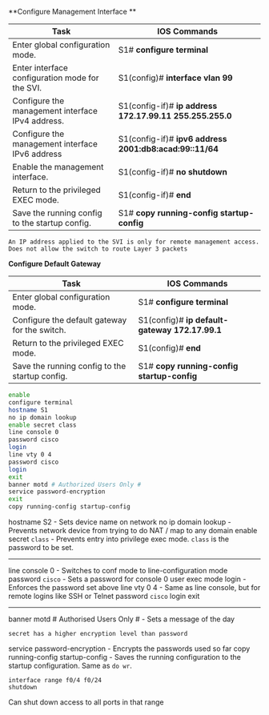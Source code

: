 **Configure Management Interface **

|**Task**|**IOS Commands**|
|---|---|
|Enter global configuration mode.|S1# **configure terminal**|
|Enter interface configuration mode for the SVI.|S1(config)# **interface vlan 99**|
|Configure the management interface IPv4 address.|S1(config-if)# **ip address 172.17.99.11 255.255.255.0**|
|Configure the management interface IPv6 address|S1(config-if)# **ipv6 address 2001:db8:acad:99::11/64**|
|Enable the management interface.|S1(config-if)# **no shutdown**|
|Return to the privileged EXEC mode.|S1(config-if)# **end**|
|Save the running config to the startup config.|S1# **copy running-config startup-config**|
`An IP address applied to the SVI is only for remote management access. Does not allow the switch to route Layer 3 packets`

**Configure Default Gateway**

|**Task**|**IOS Commands**|
|---|---|
|Enter global configuration mode.|S1# **configure terminal**|
|Configure the default gateway for the switch.|S1(config)# **ip default-gateway 172.17.99.1**|
|Return to the privileged EXEC mode.|S1(config)# **end**|
|Save the running config to the startup config.|S1# **copy running-config startup-config**|
```bash
enable
configure terminal
hostname S1
no ip domain lookup
enable secret class
line console 0
password cisco
login
line vty 0 4
password cisco
login
exit
banner motd # Authorized Users Only #
service password-encryption
exit
copy running-config startup-config
```

hostname S2 - Sets device name on network
no ip domain lookup - Prevents network device from trying to do NAT / map to any domain
enable secret `class` - Prevents entry into privilege exec mode. `class` is the password to be set.
- - -
line console 0 - Switches to conf mode to line-configuration mode
password `cisco` - Sets a password for console 0 user exec mode
login - Enforces the password set above
line vty 0 4 - Same as line console, but for remote logins like SSH or Telnet
password `cisco`
login
exit
- - -
banner motd # Authorised Users Only # - Sets a message of the day
~~~
secret has a higher encryption level than password
~~~
service password-encryption - Encrypts the passwords used so far
copy running-config startup-config - Saves the running configuration to the startup configuration. Same as `do wr`.

```
interface range f0/4 f0/24
shutdown
```
Can shut down access to all ports in that range